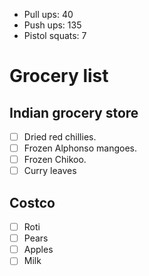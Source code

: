 - Pull ups: 40
- Push ups: 135
- Pistol squats: 7

# Grocery list
## Indian grocery store
- [ ] Dried red chillies.
- [ ] Frozen Alphonso mangoes.
- [ ] Frozen Chikoo.
- [ ] Curry leaves
## Costco
- [ ] Roti
- [ ] Pears
- [ ] Apples
- [ ] Milk
